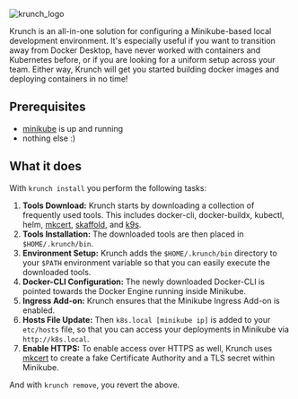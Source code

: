 ![krunch_logo](https://user-images.githubusercontent.com/47751895/235236895-9b07f0fe-351d-4ef1-8713-0d98888af5ce.svg)

Krunch is an all-in-one solution for configuring a Minikube-based local development environment. It's especially useful
if you want to transition away from Docker Desktop, have never worked with containers and Kubernetes before, or if you
are looking for a uniform setup across your team. Either way, Krunch will get you started building docker images and deploying 
containers in no time!

## Prerequisites
- [minikube](https://minikube.sigs.k8s.io/docs/start/) is up and running
- nothing else :)

## What it does
With `krunch install` you perform the following tasks:
1. **Tools Download:** Krunch starts by downloading a collection of frequently used tools. This includes docker-cli, 
docker-buildx, kubectl, helm, [mkcert](https://github.com/FiloSottile/mkcert), 
[skaffold](https://github.com/GoogleContainerTools/skaffold), 
and [k9s](https://github.com/derailed/k9s).
2. **Tools Installation:** The downloaded tools are then placed in `$HOME/.krunch/bin`.
3. **Environment Setup:** Krunch adds the `$HOME/.krunch/bin` directory to your `$PATH` environment variable so that you
can easily execute the downloaded tools.
4. **Docker-CLI Configuration:** The newly downloaded Docker-CLI is pointed towards the Docker Engine running inside 
Minikube.
5. **Ingress Add-on:** Krunch ensures that the Minikube Ingress Add-on is enabled.
6. **Hosts File Update:** Then `k8s.local [minikube ip]` is added to your `etc/hosts` file, so that you can access 
your deployments in Minikube via `http://k8s.local`.
7. **Enable HTTPS:** To enable access over HTTPS as well, Krunch uses [mkcert](https://github.com/FiloSottile/mkcert) 
to create a fake Certificate Authority and a TLS secret within Minikube.

And with `krunch remove`, you revert the above.